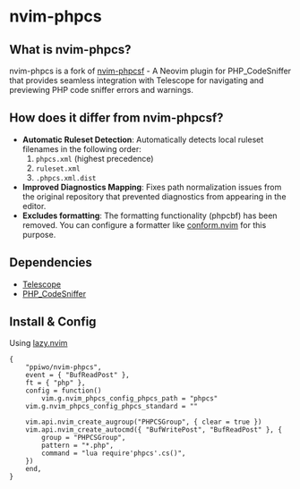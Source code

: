 # nvim-phpcs

## What is nvim-phpcs?
nvim-phpcs is a fork of [nvim-phpcsf](https://github.com/praem90/nvim-phpcsf) - A Neovim plugin for PHP_CodeSniffer that provides seamless integration with Telescope for navigating and previewing PHP code sniffer errors and warnings.

## How does it differ from nvim-phpcsf?
- **Automatic Ruleset Detection**: Automatically detects local ruleset filenames in the following order:
  1. `phpcs.xml` (highest precedence)
  2. `ruleset.xml`
  3. `.phpcs.xml.dist`
- **Improved Diagnostics Mapping**: Fixes path normalization issues from the original repository that prevented diagnostics from appearing in the editor.
- **Excludes formatting**: The formatting functionality (phpcbf) has been removed. You can configure a formatter like [conform.nvim](https://github.com/stevearc/conform.nvim) for this purpose.

## Dependencies
- [Telescope](https://github.com/nvim-telescope/telescope.nvim)
- [PHP_CodeSniffer](https://github.com/squizlabs/PHP_CodeSniffer)

## Install & Config
Using [lazy.nvim](https://github.com/folke/lazy.nvim)
```
{
    "ppiwo/nvim-phpcs",
    event = { "BufReadPost" },
    ft = { "php" },
    config = function()
    	vim.g.nvim_phpcs_config_phpcs_path = "phpcs"
	vim.g.nvim_phpcs_config_phpcs_standard = ""

	vim.api.nvim_create_augroup("PHPCSGroup", { clear = true })
	vim.api.nvim_create_autocmd({ "BufWritePost", "BufReadPost" }, {
		group = "PHPCSGroup",
		pattern = "*.php",
		command = "lua require'phpcs'.cs()",
	})
    end,
}
```
